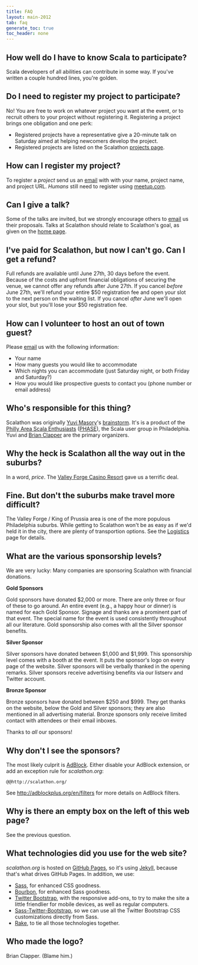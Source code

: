 ```yaml
---
title: FAQ
layout: main-2012
tab: faq
generate_toc: true
toc_header: none
---
```


## How well do I have to know Scala to participate?

Scala developers of all abilities can contribute in some way. If you've
written a couple hundred lines, you're golden.

## Do I need to register my project to participate?

No! You are free to work on whatever project you want at the event, or to
recruit others to your project without registering it. Registering a
project brings one obligation and one perk:

* Registered projects have a representative give a 20-minute talk on
  Saturday aimed at helping newcomers develop the project.
* Registered projects are listed on the Scalathon
  [projects page](projects.html).

## How can I register my project?

To register a *project* send us an [email][] with with your name, project
name, and project URL. *Humans* still need to register using
[meetup.com](http://www.meetup.com/scala-phase/events/62752272/).

## Can I give a talk?

Some of the talks are invited, but we strongly encourage others to [email][] us
their proposals. Talks at Scalathon should relate to Scalathon's goal, as
given on the [home page](index.html).

## I've paid for Scalathon, but now I can't go. Can I get a refund?

Full refunds are available until June 27th, 30 days before the event. Because
of the costs and upfront financial obligations of securing the venue, we cannot
offer any refunds after June 27th. If you cancel _before_ June 27th, we'll
refund your entire $50 registration fee and open your slot to the next person
on the waiting list. If you cancel _after_ June we'll open your slot, but
you'll lose your $50 registration fee.

## How can I volunteer to host an out of town guest?

Please [email][] us with the following information:

* Your name
* How many guests you would like to accommodate
* Which nights you can accommodate (just Saturday night, or both Friday and Saturday?)
* How you would like prospective guests to contact you (phone number or email address)

## Who's responsible for this thing?

Scalathon was originally [Yuvi Masory][]'s [brainstorm](http://blog.yuvimasory.com/2011/04/scalathon-how-you-can-help.html).
It's is a product of the [Philly Area Scala Enthusiasts][PHASE]
([PHASE][]), the Scala user group in Philadelphia. Yuvi and [Brian Clapper][]
are the primary organizers.

## Why the heck is Scalathon all the way out in the suburbs?

In a word, _price_. The [Valley Forge Casino Resort][] gave us a terrific
deal.

[Valley Forge Casino Resort]: https://www.vfcasino.com/

## Fine. But don't the suburbs make travel more difficult?

The Valley Forge / King of Prussia area is one of the more populous
Philadelphia suburbs. While getting to Scalathon won't be as easy as if we'd
held it in the city, there are plenty of transportion options. See the
[Logistics](/2012/logistics.html) page for details.

## What are the various sponsorship levels?

We are very lucky: Many companies are sponsoring Scalathon with financial
donations.

**Gold Sponsors**

Gold sponsors have donated $2,000 or more. There are only three or four of
these to go around. An entire event (e.g., a happy hour or dinner) is named for
each Gold Sponsor. Signage and thanks are a prominent part of that event. The
special name for the event is used consistently throughout all our literature.
Gold sponsorship also comes with all the Silver sponsor benefits.

**Silver Sponsor**

Silver sponsors have donated between $1,000 and $1,999. This sponsorship level
comes with a booth at the event. It puts the sponsor's logo on every page of
the website. Silver sponsors  will be verbally thanked in the opening remarks.
Silver sponsors receive advertising benefits via our listserv and Twitter
account.

**Bronze Sponsor**

Bronze sponsors have donated between $250 and $999. They get thanks on the
website, below the Gold and Silver sponsors; they are also mentioned  in all
advertising material. Bronze sponsors only receive limited contact with
attendees or their email inboxes.

Thanks to *all* our sponsors!

## Why don't I see the sponsors?

The most likely culprit is [AdBlock](http://adblockplus.org/en/). Either
disable your AdBlock extension, or add an exception rule for _scalathon.org_:

    @@http://scalathon.org/

See <http://adblockplus.org/en/filters> for more details on AdBlock filters.

## Why is there an empty box on the left of this web page?

See the previous question.

## What technologies did you use for the web site?

*scalathon.org* is hosted on [GitHub Pages][], so it's using [Jekyll][],
because that's what drives GitHub Pages. In addition, we use:

* [Sass][], for enhanced CSS goodness.
* [Bourbon][], for enhanced Sass goodness.
* [Twitter Bootstrap][], with the responsive add-ons, to try to make the
  site a little friendlier for mobile devices, as well as regular computers.
* [Sass-Twitter-Bootstrap][], so we can use all the Twitter Bootstrap CSS
  customizations directly from Sass.
* [Rake][], to tie all those technologies together.

## Who made the logo?

Brian Clapper. (Blame him.)

[email]: mailto:contact@scalathon.org
[Yuvi Masory]: contact.html
[Github Pages]: http://pages.github.com/
[Brian Clapper]: contact.html
[PHASE]: http://www.meetup.com/scala-phase/
[Twitter Bootstrap]: http://twitter.github.com/bootstrap/
[Bourbon]: http://thoughtbot.com/bourbon/
[Jekyll]: http://jekyllrb.com/
[Node.js]: http://nodejs.org/
[Sass-Twitter-Bootstrap]: https://github.com/jlong/sass-twitter-bootstrap
[Sass]: http://sass-lang.com
[Less]: http://lesscss.org/
[Rake]: http://rake.rubyforge.org/
[Ruby]: http://ruby-lang.org/



